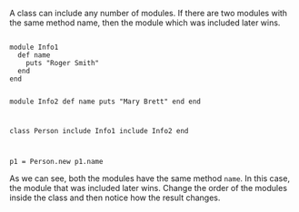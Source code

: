 A class can include any number of modules.
If there are two modules with the same method name,
then the module which was included later wins.

<Editor lang="ruby">
<code>
module Info1
  def name
    puts "Roger Smith"
  end
end

module Info2
  def name
    puts "Mary Brett"
  end
end

class Person
  include Info1
  include Info2
end

p1 = Person.new
p1.name
</code>
</Editor>

As we can see, both the modules
have the same method `name`.
In this case, the module that was
included later wins. Change
the order of the modules inside
the class and then notice how
the result changes.